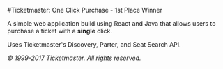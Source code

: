 #Ticketmaster: One Click Purchase - 1st Place Winner

A simple web application build using React and Java that allows users to
purchase a ticket with a **single** click. 

Uses Ticketmaster's Discovery, Parter, and Seat Search API.


*© 1999-2017 Ticketmaster. All rights reserved.*
